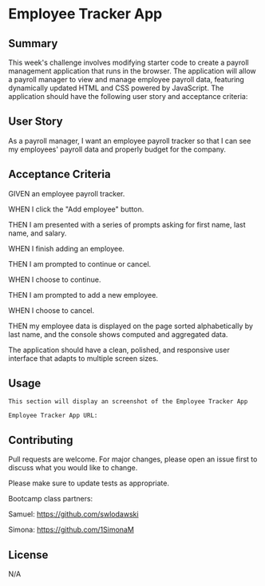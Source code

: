 # Employee Tracker App

## Summary
This week's challenge involves modifying starter code to create a payroll management application that runs in the browser. The application will allow a payroll manager to view and manage employee payroll data, featuring dynamically updated HTML and CSS powered by JavaScript.
The application should have the following user story and acceptance criteria:


## User Story
As a payroll manager, I want an employee payroll tracker so that I can see my employees' payroll data and properly budget for the company.


## Acceptance Criteria

GIVEN an employee payroll tracker.

WHEN I click the "Add employee" button.

THEN I am presented with a series of prompts asking for first name, last name, and salary.

WHEN I finish adding an employee.

THEN I am prompted to continue or cancel.

WHEN I choose to continue.

THEN I am prompted to add a new employee.

WHEN I choose to cancel.

THEN my employee data is displayed on the page sorted alphabetically by last name, and the console shows computed and aggregated data.

The application should have a clean, polished, and responsive user interface that adapts to multiple screen sizes.

## Usage

```
This section will display an screenshot of the Employee Tracker App

Employee Tracker App URL:
```

## Contributing

Pull requests are welcome. For major changes, please open an issue first
to discuss what you would like to change.

Please make sure to update tests as appropriate.

Bootcamp class partners: 

Samuel: https://github.com/swlodawski

Simona: https://github.com/1SimonaM

## License

N/A